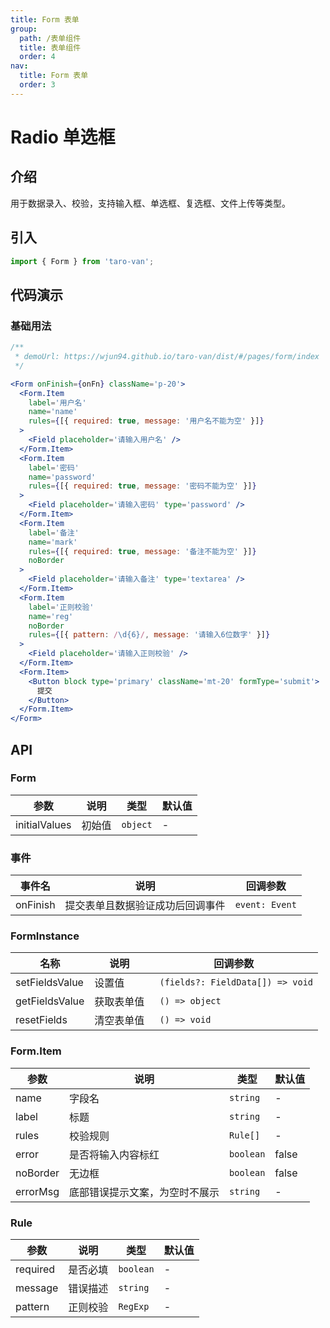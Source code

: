 ```yaml
---
title: Form 表单
group:
  path: /表单组件
  title: 表单组件
  order: 4
nav:
  title: Form 表单
  order: 3
---
```


# Radio 单选框

## 介绍

用于数据录入、校验，支持输入框、单选框、复选框、文件上传等类型。

## 引入

```jsx | pure
import { Form } from 'taro-van';
```

## 代码演示

### 基础用法

```jsx | iframe
/**
 * demoUrl: https://wjun94.github.io/taro-van/dist/#/pages/form/index
 */

<Form onFinish={onFn} className='p-20'>
  <Form.Item
    label='用户名'
    name='name'
    rules={[{ required: true, message: '用户名不能为空' }]}
  >
    <Field placeholder='请输入用户名' />
  </Form.Item>
  <Form.Item
    label='密码'
    name='password'
    rules={[{ required: true, message: '密码不能为空' }]}
  >
    <Field placeholder='请输入密码' type='password' />
  </Form.Item>
  <Form.Item
    label='备注'
    name='mark'
    rules={[{ required: true, message: '备注不能为空' }]}
    noBorder
  >
    <Field placeholder='请输入备注' type='textarea' />
  </Form.Item>
  <Form.Item
    label='正则校验'
    name='reg'
    noBorder
    rules={[{ pattern: /\d{6}/, message: '请输入6位数字' }]}
  >
    <Field placeholder='请输入正则校验' />
  </Form.Item>
  <Form.Item>
    <Button block type='primary' className='mt-20' formType='submit'>
      提交
    </Button>
  </Form.Item>
</Form>
```

## API

### Form

| 参数          | 说明   | 类型     | 默认值 |
| ------------- | ------ | -------- | ------ |
| initialValues | 初始值 | `object` | -      |

### 事件

| 事件名   | 说明                             | 回调参数       |
| -------- | -------------------------------- | -------------- |
| onFinish | 提交表单且数据验证成功后回调事件 | `event: Event` |

### FormInstance

| 名称           | 说明       | 回调参数                          |
| -------------- | ---------- | --------------------------------- |
| setFieldsValue | 设置值     | ` (fields?: FieldData[]) => void` |
| getFieldsValue | 获取表单值 | ` () => object`                   |
| resetFields    | 清空表单值 | ` () => void`                     |

### Form.Item

| 参数     | 说明                           | 类型      | 默认值 |
| -------- | ------------------------------ | --------- | ------ |
| name     | 字段名                         | `string`  | -      |
| label    | 标题                           | `string`  | -      |
| rules    | 校验规则                       | `Rule[]`  | -      |
| error    | 是否将输入内容标红             | `boolean` | false  |
| noBorder | 无边框                         | `boolean` | false  |
| errorMsg | 底部错误提示文案，为空时不展示 | `string`  | -      |

### Rule

| 参数     | 说明     | 类型      | 默认值 |
| -------- | -------- | --------- | ------ |
| required | 是否必填 | `boolean` | -      |
| message  | 错误描述 | `string`  | -      |
| pattern  | 正则校验 | `RegExp`  | -      |
